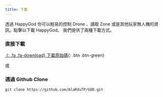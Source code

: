 ```yaml
---
title: 下載
---
```


透過 HappyGod 你可以輕易的控制 Drone 、讀取 Zone 或是其他玩家無人機的資訊。點擊以下載 HappyGod。
我們提供了兩種下載方式。

### 直接下載

[*&nbsp;*{: .fa .fa-download} 下載原始碼](https://github.com/AlaRduTP/GOD/archive/master.zip){: .btn .btn-green}

或

### 透過 Github Clone
```shell
git clone https://github.com/AlaRduTP/GOD.git
```